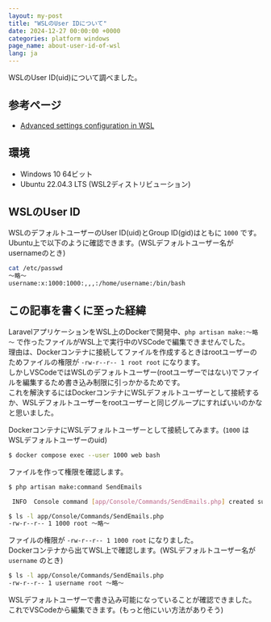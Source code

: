```yaml
---
layout: my-post
title: "WSLのUser IDについて"
date: 2024-12-27 00:00:00 +0000
categories: platform windows
page_name: about-user-id-of-wsl
lang: ja
---
```


WSLのUser ID(uid)について調べました。

## 参考ページ
- [Advanced settings configuration in WSL](https://learn.microsoft.com/en-us/windows/wsl/wsl-config)

## 環境
- Windows 10 64ビット
- Ubuntu 22.04.3 LTS (WSL2ディストリビューション)

## WSLのUser ID
WSLのデフォルトユーザーのUser ID(uid)とGroup ID(gid)はともに `1000` です。  
Ubuntu上で以下のように確認できます。(WSLデフォルトユーザー名がusernameのとき)  
```bash
cat /etc/passwd
～略～
username:x:1000:1000:,,,:/home/username:/bin/bash
```

## この記事を書くに至った経緯
LaravelアプリケーションをWSL上のDockerで開発中、`php artisan make:～略～` で作ったファイルがWSL上で実行中のVSCodeで編集できませんでした。  
理由は、Dockerコンテナに接続してファイルを作成するときはrootユーザーのためファイルの権限が `-rw-r--r-- 1 root root` になります。  
しかしVSCodeではWSLのデフォルトユーザー(rootユーザーではない)でファイルを編集するため書き込み制限に引っかかるためです。  
これを解決するにはDockerコンテナにWSLデフォルトユーザーとして接続するか、WSLデフォルトユーザーをrootユーザーと同じグループにすればいいのかなと思いました。  

DockerコンテナにWSLデフォルトユーザーとして接続してみます。(`1000` はWSLデフォルトユーザーのuid)

```bash
$ docker compose exec --user 1000 web bash
```

ファイルを作って権限を確認します。

```bash
$ php artisan make:command SendEmails

 INFO  Console command [app/Console/Commands/SendEmails.php] created successfully.

$ ls -l app/Console/Commands/SendEmails.php
-rw-r--r-- 1 1000 root ～略～
```

ファイルの権限が `-rw-r--r-- 1 1000 root` になりました。  
Dockerコンテナから出てWSL上で確認します。(WSLデフォルトユーザー名が `username` のとき)

```bash
$ ls -l app/Console/Commands/SendEmails.php
-rw-r--r-- 1 username root ～略～
```

WSLデフォルトユーザーで書き込み可能になっていることが確認できました。  
これでVSCodeから編集できます。(もっと他にいい方法がありそう)